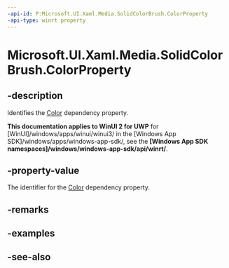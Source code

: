 ```yaml
---
-api-id: P:Microsoft.UI.Xaml.Media.SolidColorBrush.ColorProperty
-api-type: winrt property
---
```


<!-- Property syntax
public Windows.UI.Xaml.DependencyProperty ColorProperty { get; }
-->

# Microsoft.UI.Xaml.Media.SolidColorBrush.ColorProperty

## -description
Identifies the [Color](solidcolorbrush_color.md) dependency property.

**This documentation applies to WinUI 2 for UWP** for [WinUI]/windows/apps/winui/winui3/ in the [Windows App SDK]/windows/apps/windows-app-sdk/, see the **[Windows App SDK namespaces]/windows/windows-app-sdk/api/winrt/**.

## -property-value
The identifier for the [Color](solidcolorbrush_color.md) dependency property.

## -remarks

## -examples

## -see-also
